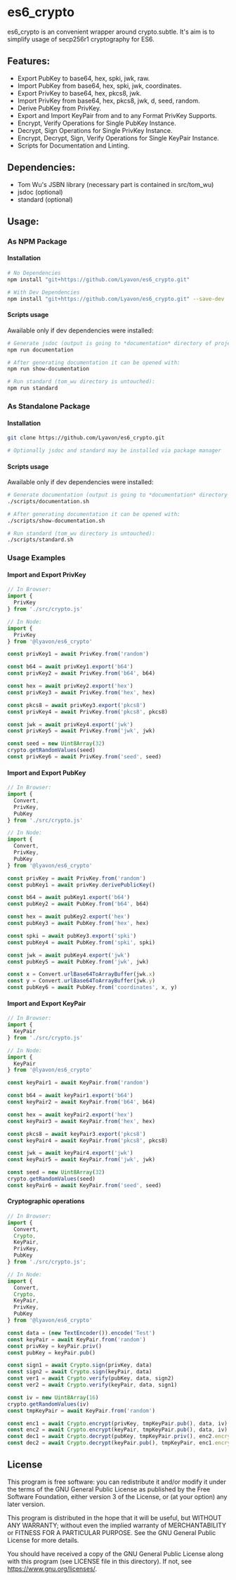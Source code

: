 # es6\_crypto
es6\_crypto is an convenient wrapper around crypto.subtle. It's aim is to
simplify usage of secp256r1 cryptography for ES6.

## Features:
- Export PubKey to base64, hex, spki, jwk, raw.
- Import PubKey from base64, hex, spki, jwk, coordinates.
- Export PrivKey to base64, hex, pkcs8, jwk.
- Import PrivKey from base64, hex, pkcs8, jwk, d, seed, random.
- Derive PubKey from PrivKey.
- Export and Import KeyPair from and to any Format PrivKey Supports.
- Encrypt, Verify Operations for Single PubKey Instance.
- Decrypt, Sign Operations for Single PrivKey Instance.
- Encrypt, Decrypt, Sign, Verify Operations for Single KeyPair Instance.
- Scripts for Documentation and Linting.

## Dependencies:
- Tom Wu's JSBN library (necessary part is contained in src/tom\_wu)
- jsdoc (optional)
- standard (optional)

## Usage:

### As NPM Package

#### Installation

```sh
# No Dependencies
npm install "git+https://github.com/Lyavon/es6_crypto.git"

# With Dev Dependencies
npm install "git+https://github.com/Lyavon/es6_crypto.git" --save-dev
```

#### Scripts usage
Awailable only if dev dependencies were installed:

```sh
# Generate jsdoc (output is going to *documentation* directory of project root):
npm run documentation

# After generating documentation it can be opened with:
npm run show-documentation

# Run standard (tom_wu directory is untouched):
npm run standard
```

### As Standalone Package

#### Installation

```sh
git clone https://github.com/Lyavon/es6_crypto.git

# Optionally jsdoc and standard may be installed via package manager
```

#### Scripts usage
Awailable only if dev dependencies were installed:

```sh
# Generate documentation (output is going to *documentation* directory of project root):
./scripts/documentation.sh

# After generating documentation it can be opened with:
./scripts/show-documentation.sh

# Run standard (tom_wu directory is untouched):
./scripts/standard.sh
```

### Usage Examples

#### Import and Export PrivKey

```js
// In Browser:
import {
  PrivKey
} from './src/crypto.js'

// In Node:
import {
  PrivKey
} from '@lyavon/es6_crypto'

const privKey1 = await PrivKey.from('random')

const b64 = await privKey1.export('b64')
const privKey2 = await PrivKey.from('b64', b64)

const hex = await privKey2.export('hex')
const privKey3 = await PrivKey.from('hex', hex)

const pkcs8 = await privKey3.export('pkcs8')
const privKey4 = await PrivKey.from('pkcs8', pkcs8)

const jwk = await privKey4.export('jwk')
const privKey5 = await PrivKey.from('jwk', jwk)

const seed = new Uint8Array(32)
crypto.getRandomValues(seed)
const privKey6 = await PrivKey.from('seed', seed)
```

#### Import and Export PubKey

```js
// In Browser:
import {
  Convert,
  PrivKey,
  PubKey
} from './src/crypto.js'

// In Node:
import {
  Convert,
  PrivKey,
  PubKey
} from '@lyavon/es6_crypto'

const privKey = await PrivKey.from('random')
const pubKey1 = await privKey.derivePublicKey()

const b64 = await pubKey1.export('b64')
const pubKey2 = await PubKey.from('b64', b64)

const hex = await pubKey2.export('hex')
const pubKey3 = await PubKey.from('hex', hex)

const spki = await pubKey3.export('spki')
const pubKey4 = await PubKey.from('spki', spki)

const jwk = await pubKey4.export('jwk')
const pubKey5 = await PubKey.from('jwk', jwk)

const x = Convert.urlBase64ToArrayBuffer(jwk.x)
const y = Convert.urlBase64ToArrayBuffer(jwk.y)
const pubKey6 = await PubKey.from('coordinates', x, y)
```

#### Import and Export KeyPair

```js
// In Browser:
import {
  KeyPair
} from './src/crypto.js'

// In Node:
import {
  KeyPair
} from '@lyavon/es6_crypto'

const keyPair1 = await KeyPair.from('random')

const b64 = await keyPair1.export('b64')
const keyPair2 = await KeyPair.from('b64', b64)

const hex = await keyPair2.export('hex')
const keyPair3 = await KeyPair.from('hex', hex)

const pkcs8 = await keyPair3.export('pkcs8')
const keyPair4 = await KeyPair.from('pkcs8', pkcs8)

const jwk = await keyPair4.export('jwk')
const keyPair5 = await KeyPair.from('jwk', jwk)

const seed = new Uint8Array(32)
crypto.getRandomValues(seed)
const keyPair6 = await KeyPair.from('seed', seed)
```

#### Cryptographic operations

```js
// In Browser:
import {
  Convert,
  Crypto,
  KeyPair,
  PrivKey,
  PubKey
} from './src/crypto.js';

// In Node:
import {
  Convert,
  Crypto,
  KeyPair,
  PrivKey,
  PubKey
} from '@lyavon/es6_crypto'

const data = (new TextEncoder()).encode('Test')
const keyPair = await KeyPair.from('random')
const privKey = keyPair.priv()
const pubKey = keyPair.pub()

const sign1 = await Crypto.sign(privKey, data)
const sign2 = await Crypto.sign(keyPair, data)
const ver1 = await Crypto.verify(pubKey, data, sign2)
const ver2 = await Crypto.verify(keyPair, data, sign1)

const iv = new Uint8Array(16)
crypto.getRandomValues(iv)
const tmpKeyPair = await KeyPair.from('random')

const enc1 = await Crypto.encrypt(privKey, tmpKeyPair.pub(), data, iv)
const enc2 = await Crypto.encrypt(keyPair, tmpKeyPair.pub(), data, iv)
const dec1 = await Crypto.decrypt(pubKey, tmpKeyPair.priv(), enc2.encryptedData, enc2.iv)
const dec2 = await Crypto.decrypt(keyPair.pub(), tmpKeyPair, enc1.encryptedData, enc1.iv)
```

## License
This program is free software: you can redistribute it and/or modify it under
the terms of the GNU General Public License as published by the Free Software
Foundation, either version 3 of the License, or (at your option) any later
version.

This program is distributed in the hope that it will be useful, but WITHOUT ANY
WARRANTY; without even the implied warranty of MERCHANTABILITY or FITNESS FOR A
PARTICULAR PURPOSE. See the GNU General Public License for more details.

You should have received a copy of the GNU General Public License along with
this program (see LICENSE file in this directory). If not, see
<https://www.gnu.org/licenses/>.
